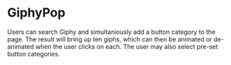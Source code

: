 # GiphyPop


Users can search Giphy and simultaniously add a button category to the page.  The result will bring up ten giphs, which can then be animated or de-animated when the user clicks on each.  The user may also select pre-set button categories.